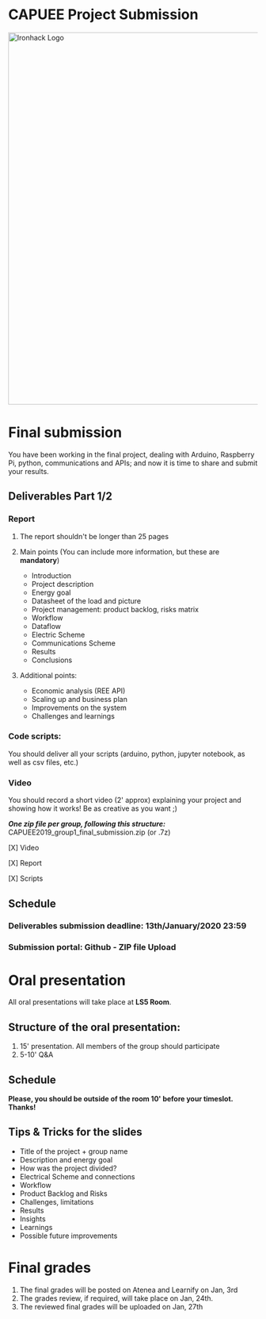 # **CAPUEE Project Submission**


<img src="https://www.raconteur.net/wp-content/uploads/2019/02/FOE_p14_2.jpg" alt="Ironhack Logo" width="750"/>

# Final submission
 
 You have been working in the final project, dealing with Arduino, Raspberry Pi, python, communications and APIs; and now it is time to share and submit your results. 


 ## **Deliverables Part 1/2**
### Report 
1. The report shouldn't be longer than 25 pages
2. Main points (You can include more information, but these are **mandatory**)
    * Introduction
    * Project description
    * Energy goal
    * Datasheet of the load and picture
    * Project management: product backlog, risks matrix
    * Workflow
    * Dataflow
    * Electric Scheme
    * Communications Scheme 
    * Results
    * Conclusions 

3. Additional points: 
    * Economic analysis (REE API) 
    * Scaling up and business plan
    * Improvements on the system 
    * Challenges and learnings 
    

### Code scripts: 
You should deliver all your scripts (arduino, python, jupyter notebook, as well as csv files, etc.)
### Video 
You should record a short video (2' approx) explaining your project and showing how it works! Be as creative as you want ;) 

***One zip file per group, following this structure:*** 
    CAPUEE2019_group1_final_submission.zip (or .7z)

\[X] Video

\[X] Report 

\[X] Scripts

## Schedule 
 ### **Deliverables submission deadline**: 13th/January/2020 23:59
 ### **Submission portal:** Github - ZIP file Upload 
 

# Oral presentation

All oral presentations will take place at **LS5 Room**.

## Structure of the oral presentation: 
1. 15' presentation. All members of the group should participate
2. 5-10' Q&A

## Schedule 




**Please, you should be outside of the room 10' before your timeslot. Thanks!**


## Tips & Tricks for the slides
* Title of the project + group name
* Description and energy goal 
* How was the project divided? 
* Electrical Scheme and connections
* Workflow 
* Product Backlog and Risks
* Challenges, limitations
* Results
* Insights 
* Learnings 
* Possible future improvements 

# Final grades

1. The final grades will be posted on Atenea and Learnify on Jan, 3rd
2. The grades review, if required, will take place on Jan, 24th. 
3. The reviewed final grades will be uploaded on Jan, 27th


